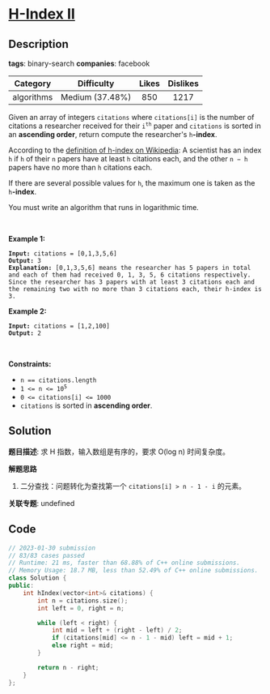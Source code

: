 # [H-Index II](https://leetcode.com/problems/h-index-ii/description/)

## Description

**tags**: binary-search
**companies**: facebook

| Category | Difficulty | Likes | Dislikes |
| :------: | :--------: | :---: | :------: |
| algorithms | Medium (37.48%) | 850 | 1217 |

<p>Given an array of integers <code>citations</code> where <code>citations[i]</code> is the number of citations a researcher received for their <code>i<sup>th</sup></code> paper and <code>citations</code>&nbsp;is sorted in an <strong>ascending order</strong>, return compute the researcher&#39;s <code>h</code><strong>-index</strong>.</p>

<p>According to the <a href="https://en.wikipedia.org/wiki/H-index" target="_blank">definition of h-index on Wikipedia</a>: A scientist has an index <code>h</code> if <code>h</code> of their <code>n</code> papers have at least <code>h</code> citations each, and the other <code>n &minus; h</code> papers have no more than <code>h</code> citations each.</p>

<p>If there are several possible values for <code>h</code>, the maximum one is taken as the <code>h</code><strong>-index</strong>.</p>

<p>You must write an algorithm that runs in logarithmic time.</p>

<p>&nbsp;</p>
<p><strong class="example">Example 1:</strong></p>

<pre><code><strong>Input:</strong> citations = [0,1,3,5,6]
<strong>Output:</strong> 3
<strong>Explanation:</strong> [0,1,3,5,6] means the researcher has 5 papers in total and each of them had received 0, 1, 3, 5, 6 citations respectively.
Since the researcher has 3 papers with at least 3 citations each and the remaining two with no more than 3 citations each, their h-index is 3.</code></pre>

<p><strong class="example">Example 2:</strong></p>

<pre><code><strong>Input:</strong> citations = [1,2,100]
<strong>Output:</strong> 2</code></pre>

<p>&nbsp;</p>
<p><strong>Constraints:</strong></p>

<ul>
	<li><code>n == citations.length</code></li>
	<li><code>1 &lt;= n &lt;= 10<sup>5</sup></code></li>
	<li><code>0 &lt;= citations[i] &lt;= 1000</code></li>
	<li><code>citations</code> is sorted in <strong>ascending order</strong>.</li>
</ul>



## Solution

**题目描述**: 求 H 指数，输入数组是有序的，要求 O(log n) 时间复杂度。

**解题思路**

1. 二分查找：问题转化为查找第一个 `citations[i] > n - 1 - i` 的元素。

**关联专题**: undefined

## Code

```cpp
// 2023-01-30 submission
// 83/83 cases passed
// Runtime: 21 ms, faster than 68.88% of C++ online submissions.
// Memory Usage: 18.7 MB, less than 52.49% of C++ online submissions.
class Solution {
public:
    int hIndex(vector<int>& citations) {
        int n = citations.size();
        int left = 0, right = n;

        while (left < right) {
            int mid = left + (right - left) / 2;
            if (citations[mid] <= n - 1 - mid) left = mid + 1;
            else right = mid;
        }

        return n - right;
    }
};
```
